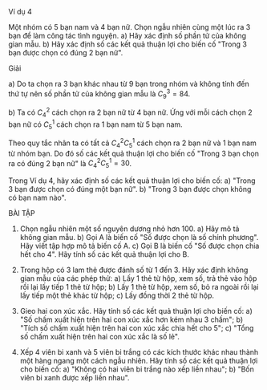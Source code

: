 Ví dụ 4

Một nhóm có 5 bạn nam và 4 bạn nữ. Chọn ngẫu nhiên cùng một lúc ra 3 bạn để làm công tác tình nguyện.
a) Hãy xác định số phần tử của không gian mẫu.
b) Hãy xác định số các kết quả thuận lợi cho biến cố "Trong 3 bạn được chọn có đúng 2 bạn nữ".

Giải

a) Do ta chọn ra 3 bạn khác nhau từ 9 bạn trong nhóm và không tính đến thứ tự nên số phần tử của không gian mẫu là $C_9^3 = 84$.

b) Ta có $C_4^2$ cách chọn ra 2 bạn nữ từ 4 bạn nữ. Ứng với mỗi cách chọn 2 bạn nữ có $C_5^1$ cách chọn ra 1 bạn nam từ 5 bạn nam.

Theo quy tắc nhân ta có tất cả $C_4^2C_5^1$ cách chọn ra 2 bạn nữ và 1 bạn nam từ nhóm bạn.
Do đó số các kết quả thuận lợi cho biến cố "Trong 3 bạn chọn ra có đúng 2 bạn nữ" là $C_4^2C_5^1 = 30$.

Trong Ví dụ 4, hãy xác định số các kết quả thuận lợi cho biến cố:
a) "Trong 3 bạn được chọn có đúng một bạn nữ".
b) "Trong 3 bạn được chọn không có bạn nam nào".

BÀI TẬP

1. Chọn ngẫu nhiên một số nguyên dương nhỏ hơn 100.
a) Hãy mô tả không gian mẫu.
b) Gọi A là biến cố "Số được chọn là số chính phương". Hãy viết tập hợp mô tả biến cố A.
c) Gọi B là biến cố "Số được chọn chia hết cho 4". Hãy tính số các kết quả thuận lợi cho B.

2. Trong hộp có 3 lam thẻ được đánh số từ 1 đến 3. Hãy xác định không gian mẫu của các phép thử:
a) Lấy 1 thẻ từ hộp, xem số, trả thẻ vào hộp rồi lại lấy tiếp 1 thẻ từ hộp;
b) Lấy 1 thẻ từ hộp, xem số, bỏ ra ngoài rồi lại lấy tiếp một thẻ khác từ hộp;
c) Lấy đồng thời 2 thẻ từ hộp.

3. Gieo hai con xúc xắc. Hãy tính số các kết quả thuận lợi cho biến cố:
a) "Số chấm xuất hiện trên hai con xúc xắc hơn kém nhau 3 chấm";
b) "Tích số chấm xuất hiện trên hai con xúc xắc chia hết cho 5";
c) "Tổng số chấm xuất hiện trên hai con xúc xắc là số lẻ".

4. Xếp 4 viên bi xanh và 5 viên bi trắng có các kích thước khác nhau thành một hàng ngang một cách ngẫu nhiên. Hãy tính số các kết quả thuận lợi cho biến cố:
a) "Không có hai viên bi trắng nào xếp liền nhau";
b) "Bốn viên bi xanh được xếp liền nhau".